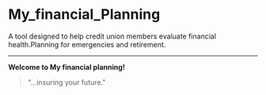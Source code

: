 # My_financial_Planning
A tool designed to help credit union members evaluate financial health.Planning for emergencies and retirement.

---
**Welcome to My financial planning!**
>"...insuring your future."
